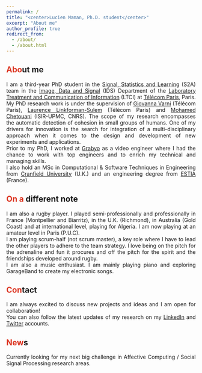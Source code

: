 ```yaml
---
permalink: /
title: "<center>Lucien Maman, Ph.D. student</center>"
excerpt: "About me"
author_profile: true
redirect_from: 
  - /about/
  - /about.html
---
```


<span style="color: #DC3522">Abo</span>ut me
------
<p align="justify">I am a third-year PhD student in the <a href="https://www.telecom-paris.fr/en/research/laboratories/information-processing-and-communication-laboratory-ltci/research-teams/signal-statistics-learning" target="_blank">Signal, Statistics and Learning</a> (S2A) team in the <a href="https://www.telecom-paris.fr/en/the-school/teaching-research-departments/image-data-signal" target="_blank">Image, Data and Signal</a> (IDS) Department of the <a href="https://www.telecom-paris.fr/en/research/laboratories/information-processing-and-communication-laboratory-ltci" target="_blank">Laboratory Treatment and Communication of Information</a> (LTCI) at <a href="https://www.telecom-paris.fr/en/home" target="_blank">Télécom Paris</a>, Paris.
My PhD research work is under the supervision of <a href="https://scholar.google.com/citations?user=7AM4CZIAAAAJ&hl=en&oi=ao" target="_blank">Giovanna Varni</a> (Télécom Paris), <a href="https://scholar.google.com/citations?user=5buL2cAAAAAJ&hl=en" target="_blank">Laurence Linkforman-Sulem</a> (Télécom Paris) and <a href="https://scholar.google.fr/citations?user=AKdzMWUAAAAJ&hl=en" target="_blank">Mohamed Chetouani</a> (ISIR-UPMC, CNRS). The scope of my research encompasses the automatic detection of cohesion in small groups of humans. One of my drivers for innovation is the search for integration of a multi-disciplinary approach when it comes to the design and development of new experiments and applications.<br> 
Prior to my PhD, I worked at <a href="https://about.grabyo.com/" target="_blank">Grabyo</a> as a video engineer where I had the chance to work with top engineers and to enrich my technical and managing skills.<br>
I also hold an MSc in Computational & Software Techniques in Engineering from <a href="https://www.cranfield.ac.uk/" target="_blank">Cranfield University</a> (U.K.) and an engineering degree from <a href="https://www.estia.fr/" target="_blank">ESTIA</a> (France).</p>
 
<span style="color: #DC3522">On a </span>different note
------
<p align="justify">I am also a rugby player. I played semi-professionally and professionally in France (Montpellier and Biarritz), in the U.K. (Richmond), in Australia (Gold Coast) and at international level, playing for Algeria. I am now playing at an amateur level in Paris (P.U.C).<br>
I am playing scrum-half (not scrum master), a key role where I have to lead the other players to adhere to the team strategy. I love being on the pitch for the adrenaline and fun it procures and off the pitch for the spirit and the friendships developed around rugby.<br>
I am also a music enthusiast. I am mainly playing piano and exploring GarageBand to create my electronic songs.</p>

<span style="color: #DC3522">Con</span>tact
------
<p align="justify">I am always excited to discuss new projects and ideas and I am open for collaboration!<br>
You can also follow the latest updates of my research on my <a href="https://www.linkedin.com/in/lucien-maman/" target="_blank">LinkedIn</a> and <a href="https://twitter.com/LucienMaman09" target="_blank">Twitter</a> accounts.</p>


<span style="color: #DC3522">New</span>s
------
<p align="justify">Currently looking for my next big challenge in Affective Computing / Social Signal Processing research areas.</p>
